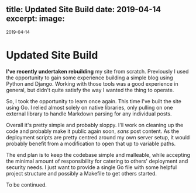 title: Updated Site Build
date: 2019-04-14
excerpt: 
image: 
---
<small>2019-04-14</small>
# Updated Site Build

**I've recently undertaken rebuilding** my site from scratch. Previously I used the opportunity to
gain some experience building a simple blog using Python and Django. Working with those tools
was a good experience in general, but didn't quite satisfy the way I wanted the thing to operate.

So, I took the opportunity to learn once again. This time I've built the site using Go. I relied
almost solely on native libraries, only pulling on one external library to handle Markdown parsing
for any individual posts.

Overall it's pretty simple and probably sloppy. I'll work on cleaning up the code and probably make
it public again soon, *sans* post content. As the deployment scripts are pretty centred around my own
server setup, it would probably benefit from a modification to open that up to variable paths.

The end plan is to keep the codebase simple and malleable, while accepting the minimal amount of responsibility
for catering to others' deployment and security needs. I just want to provide a single Go file with some helpful
project structure and possibly a Makefile to get others started.

To be continued.

